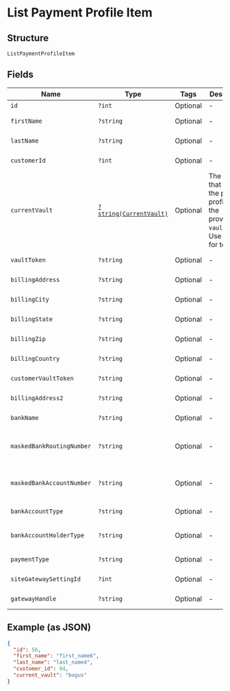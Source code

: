 
# List Payment Profile Item

## Structure

`ListPaymentProfileItem`

## Fields

| Name | Type | Tags | Description | Getter | Setter |
|  --- | --- | --- | --- | --- | --- |
| `id` | `?int` | Optional | - | getId(): ?int | setId(?int id): void |
| `firstName` | `?string` | Optional | - | getFirstName(): ?string | setFirstName(?string firstName): void |
| `lastName` | `?string` | Optional | - | getLastName(): ?string | setLastName(?string lastName): void |
| `customerId` | `?int` | Optional | - | getCustomerId(): ?int | setCustomerId(?int customerId): void |
| `currentVault` | [`?string(CurrentVault)`](../../doc/models/current-vault.md) | Optional | The vault that stores the payment profile with the provided `vault_token`. Use `bogus` for testing. | getCurrentVault(): ?string | setCurrentVault(?string currentVault): void |
| `vaultToken` | `?string` | Optional | - | getVaultToken(): ?string | setVaultToken(?string vaultToken): void |
| `billingAddress` | `?string` | Optional | - | getBillingAddress(): ?string | setBillingAddress(?string billingAddress): void |
| `billingCity` | `?string` | Optional | - | getBillingCity(): ?string | setBillingCity(?string billingCity): void |
| `billingState` | `?string` | Optional | - | getBillingState(): ?string | setBillingState(?string billingState): void |
| `billingZip` | `?string` | Optional | - | getBillingZip(): ?string | setBillingZip(?string billingZip): void |
| `billingCountry` | `?string` | Optional | - | getBillingCountry(): ?string | setBillingCountry(?string billingCountry): void |
| `customerVaultToken` | `?string` | Optional | - | getCustomerVaultToken(): ?string | setCustomerVaultToken(?string customerVaultToken): void |
| `billingAddress2` | `?string` | Optional | - | getBillingAddress2(): ?string | setBillingAddress2(?string billingAddress2): void |
| `bankName` | `?string` | Optional | - | getBankName(): ?string | setBankName(?string bankName): void |
| `maskedBankRoutingNumber` | `?string` | Optional | - | getMaskedBankRoutingNumber(): ?string | setMaskedBankRoutingNumber(?string maskedBankRoutingNumber): void |
| `maskedBankAccountNumber` | `?string` | Optional | - | getMaskedBankAccountNumber(): ?string | setMaskedBankAccountNumber(?string maskedBankAccountNumber): void |
| `bankAccountType` | `?string` | Optional | - | getBankAccountType(): ?string | setBankAccountType(?string bankAccountType): void |
| `bankAccountHolderType` | `?string` | Optional | - | getBankAccountHolderType(): ?string | setBankAccountHolderType(?string bankAccountHolderType): void |
| `paymentType` | `?string` | Optional | - | getPaymentType(): ?string | setPaymentType(?string paymentType): void |
| `siteGatewaySettingId` | `?int` | Optional | - | getSiteGatewaySettingId(): ?int | setSiteGatewaySettingId(?int siteGatewaySettingId): void |
| `gatewayHandle` | `?string` | Optional | - | getGatewayHandle(): ?string | setGatewayHandle(?string gatewayHandle): void |

## Example (as JSON)

```json
{
  "id": 56,
  "first_name": "first_name6",
  "last_name": "last_name4",
  "customer_id": 94,
  "current_vault": "bogus"
}
```

